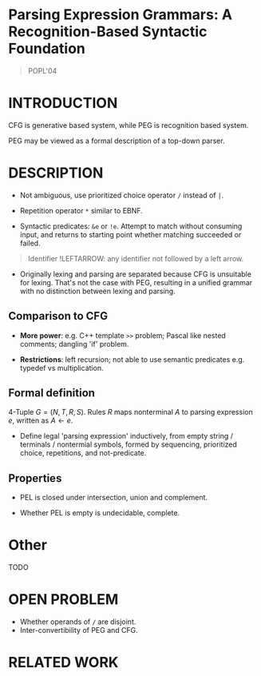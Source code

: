 # Parsing Expression Grammars: A Recognition-Based Syntactic Foundation
> POPL'04



# INTRODUCTION
CFG is generative based system, while PEG is recognition based system.

PEG may be viewed as a formal description of a top-down parser.



# DESCRIPTION
* Not ambiguous, use prioritized choice operator `/` instead of `|`.

* Repetition operator `*` similar to EBNF.

* Syntactic predicates: `&e` or `!e`.
  Attempt to match without consuming input,
  and returns to starting point whether matching succeeded or failed.

> Identifier !LEFTARROW: any identifier not followed by a left arrow.

* Originally lexing and parsing are separated because CFG is unsuitable for lexing. That's not the case with PEG, resulting in a unified grammar with no distinction between lexing and parsing.


## Comparison to CFG
* **More power**: e.g. C++ template `>>` problem; Pascal like nested comments;
  dangling 'if' problem.

* **Restrictions**: left recursion;
  not able to use semantic predicates e.g. typedef vs multiplication.


## Formal definition
4-Tuple $G = (N, T, R, S)$. Rules $R$ maps nonterminal $A$ to parsing expression $e$,
written as $A \leftarrow e$.

* Define legal 'parsing expression' inductively,
  from empty string / terminals / nontermial symbols,
  formed by sequencing, prioritized choice, repetitions, and not-predicate.


## Properties
* PEL is closed under intersection, union and complement.

* Whether PEL is empty is undecidable, complete.



# Other
TODO



# OPEN PROBLEM
* Whether operands of `/` are disjoint.
* Inter-convertibility of PEG and CFG.

# RELATED WORK


